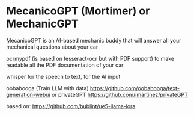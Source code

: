 # MecanicoGPT (Mortimer) or MechanicGPT
MecanicoGPT is an AI-based mechanic buddy that will answer all your mechanical questions about your car


ocrmypdf (is based on tesseract-ocr but with PDF support)
  to make readable all the PDF documentation of your car
  
whisper
  for the speech to text, for the AI input
  
oobabooga (Train LLM with data)
  https://github.com/oobabooga/text-generation-webui
or privateGPT
  https://github.com/imartinez/privateGPT

  
based on:
https://github.com/bublint/ue5-llama-lora
